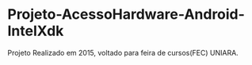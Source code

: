 # Projeto-AcessoHardware-Android-IntelXdk
Projeto Realizado em 2015, voltado para feira de cursos(FEC) UNIARA.
